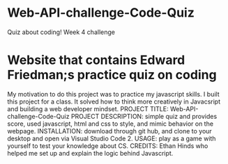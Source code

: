 # Web-API-challenge-Code-Quiz
Quiz about coding! Week 4 challenge 
# Website that contains Edward Friedman;s practice quiz on coding
My motivation to do this project was to practice my javascript skills.
I built this project for a class.
It solved how to think more creatively in Javacsript and building a web developer mindset.
PROJECT TITLE: Web-API-challenge-Code-Quiz
PROJECT DESCRIPTION: simple quiz and provides score, used javascript, html and css to style, and mimic behavior on the webpage.
INSTALLATION: download through git hub, and clone to your desktop and open via Visual Studio Code 2. 
USAGE: play as a game with yourself to test your knowledge about CS.
CREDITS: Ethan Hinds who helped me set up and explain the logic behind Javascript.
